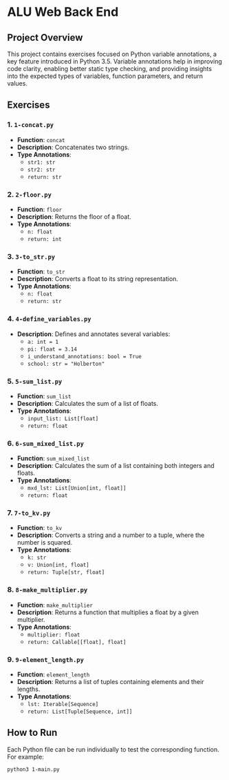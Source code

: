 # ALU Web Back End

## Project Overview

This project contains exercises focused on Python variable annotations, a key feature introduced in Python 3.5. Variable annotations help in improving code clarity, enabling better static type checking, and providing insights into the expected types of variables, function parameters, and return values.

## Exercises

### 1. `1-concat.py`

- **Function**: `concat`
- **Description**: Concatenates two strings.
- **Type Annotations**:
  - `str1: str`
  - `str2: str`
  - `return: str`

### 2. `2-floor.py`

- **Function**: `floor`
- **Description**: Returns the floor of a float.
- **Type Annotations**:
  - `n: float`
  - `return: int`

### 3. `3-to_str.py`

- **Function**: `to_str`
- **Description**: Converts a float to its string representation.
- **Type Annotations**:
  - `n: float`
  - `return: str`

### 4. `4-define_variables.py`

- **Description**: Defines and annotates several variables:
  - `a: int = 1`
  - `pi: float = 3.14`
  - `i_understand_annotations: bool = True`
  - `school: str = "Holberton"`

### 5. `5-sum_list.py`

- **Function**: `sum_list`
- **Description**: Calculates the sum of a list of floats.
- **Type Annotations**:
  - `input_list: List[float]`
  - `return: float`

### 6. `6-sum_mixed_list.py`

- **Function**: `sum_mixed_list`
- **Description**: Calculates the sum of a list containing both integers and floats.
- **Type Annotations**:
  - `mxd_lst: List[Union[int, float]]`
  - `return: float`

### 7. `7-to_kv.py`

- **Function**: `to_kv`
- **Description**: Converts a string and a number to a tuple, where the number is squared.
- **Type Annotations**:
  - `k: str`
  - `v: Union[int, float]`
  - `return: Tuple[str, float]`

### 8. `8-make_multiplier.py`

- **Function**: `make_multiplier`
- **Description**: Returns a function that multiplies a float by a given multiplier.
- **Type Annotations**:
  - `multiplier: float`
  - `return: Callable[[float], float]`

### 9. `9-element_length.py`

- **Function**: `element_length`
- **Description**: Returns a list of tuples containing elements and their lengths.
- **Type Annotations**:
  - `lst: Iterable[Sequence]`
  - `return: List[Tuple[Sequence, int]]`

## How to Run

Each Python file can be run individually to test the corresponding function. For example:

```bash
python3 1-main.py
```
